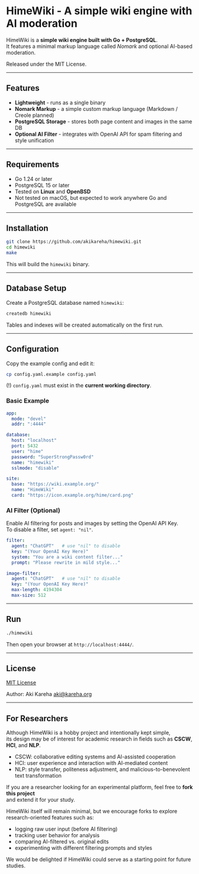 # HimeWiki - A simple wiki engine with AI moderation

HimeWiki is a **simple wiki engine built with Go + PostgreSQL**.  
It features a minimal markup language called *Nomark* and optional
AI-based moderation.  

Released under the MIT License.

---

## Features

- **Lightweight** - runs as a single binary  
- **Nomark Markup** - a simple custom markup language (Markdown / Creole
  planned)  
- **PostgreSQL Storage** - stores both page content and images in the same
  DB  
- **Optional AI Filter** - integrates with OpenAI API for spam filtering
  and style unification  

---

## Requirements

- Go 1.24 or later  
- PostgreSQL 15 or later  
- Tested on **Linux** and **OpenBSD**  
- Not tested on macOS, but expected to work anywhere Go and PostgreSQL are
  available  

---

## Installation

```bash
git clone https://github.com/akikareha/himewiki.git
cd himewiki
make
```

This will build the `himewiki` binary.

---

## Database Setup

Create a PostgreSQL database named `himewiki`:  

```bash
createdb himewiki
```

Tables and indexes will be created automatically on the first run.

---

## Configuration

Copy the example config and edit it:  

```bash
cp config.yaml.example config.yaml
```

(!) `config.yaml` must exist in the **current working directory**.

### Basic Example

```yaml
app:
  mode: "devel"
  addr: ":4444"

database:
  host: "localhost"
  port: 5432
  user: "hime"
  password: "SuperStrongPassw0rd"
  name: "himewiki"
  sslmode: "disable"

site:
  base: "https://wiki.example.org/"
  name: "HimeWiki"
  card: "https://icon.example.org/hime/card.png"
```

### AI Filter (Optional)

Enable AI filtering for posts and images by setting the OpenAI API Key.  
To disable a filter, set `agent: "nil"`.

```yaml
filter:
  agent: "ChatGPT"   # use "nil" to disable
  key: "(Your OpenAI Key Here)"
  system: "You are a wiki content filter..."
  prompt: "Please rewrite in mild style..."

image-filter:
  agent: "ChatGPT"   # use "nil" to disable
  key: "(Your OpenAI Key Here)"
  max-length: 4194304
  max-size: 512
```

---

## Run

```bash
./himewiki
```

Then open your browser at `http://localhost:4444/`.

---

## License

[MIT License](LICENSE)

Author: Aki Kareha <aki@kareha.org>

---

## For Researchers

Although HimeWiki is a hobby project and intentionally kept simple,  
its design may be of interest for academic research in fields such as
**CSCW**, **HCI**, and **NLP**.

- CSCW: collaborative editing systems and AI-assisted cooperation  
- HCI: user experience and interaction with AI-mediated content  
- NLP: style transfer, politeness adjustment, and malicious-to-benevolent
  text transformation  

If you are a researcher looking for an experimental platform, feel free to
**fork this project**  
and extend it for your study.  

HimeWiki itself will remain minimal, but we encourage forks to explore
research-oriented features such as:  

- logging raw user input (before AI filtering)  
- tracking user behavior for analysis  
- comparing AI-filtered vs. original edits  
- experimenting with different filtering prompts and styles  

We would be delighted if HimeWiki could serve as a starting point for
future studies.
